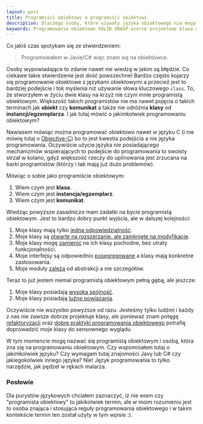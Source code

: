 ```yaml
---
layout: post
title: Programiści obiektowi a programiści obiektowi
description: Dlaczego osoby, które używały języka obiektowego nie mogą uważać się za programistów obiektowych.
keywords: Programowanie obiektowe SOLID GRASP wzorce projektowe klasa obiekt instancja egzemplarz
---
```

Co jakiś czas spotykam się ze stwierdzeniem:

> Programowałem w Javie/C# więc znam się na obiektówce.

Osoby wypowiadające to zdanie nawet nie wiedzą w jakim są błędzie. Co ciekawe takie stwierdzenie jest dość powszechne! Bardzo często kojarzy się programowanie obiektowe z językami obiektowymi a przecież jest to bardziej podejście i tok myślenia niż używanie słowa kluczowego `class`. To, że stworzyłem w życiu dwie klasy na krzyż nie czyni mnie programistą obiektowym. Większość takich programistów nie ma nawet pojęcia o takich terminach jak <b>obiekt</b> czy <b>komunikat</b> a także nie odróżnia <b>klasy</b> od <b>instancji/egzemplarza</b>. I jak tutaj mówić o jakimkolwiek programowaniu obiektowym? 

Nawiasem mówiąc można programować obiektowo nawet w języku C (i nie mówię tutaj o <a href="http://pl.wikipedia.org/wiki/Objective-C">Objective-C</a>) bo to jest kwestia podejścia a nie języka programowania. Oczywiście użycie języka nie posiadającego mechanizmów wspierających to podejście do programowania to swoisty strzał w kolano, gdyż większość rzeczy do upilnowania jest zrzucana na barki programistów (którzy i tak mają już dużo problemów).

Mówiąc o sobie jako programiście obiektowym:

1. Wiem czym jest <b>klasa</b>.
1. Wiem czym jest <b>instancja/egzemplarz</b>.
1. Wiem czym jest <b>komunikat</b>.

Wiedząc powyższe zasadniczo mam zadatki na bycie programistą obiektowym. Jest to bardzo dobry punkt wyjścia, ale w dalszej kolejności:

1. Moje klasy mają tylko <a href="http://en.wikipedia.org/wiki/Single_responsibility_principle">jedną odpowiedzialność</a>.
1. Moje klasy są <a href="http://en.wikipedia.org/wiki/Open/closed_principle">otwarte na rozszerzanie, ale zamknięte na modyfikację</a>.
1. Moje klasy mogę <a href="http://en.wikipedia.org/wiki/Liskov_substitution_principle">zamienić</a> na ich klasy pochodne, bez utraty funkcjonalności.
1. Moje interfejsy są odpowiednio <a href="http://en.wikipedia.org/wiki/Interface_segregation_principle">posegregowane</a> a klasy mają konkretne zastosowania.
1. Moje moduły <a href="http://en.wikipedia.org/wiki/Dependency_inversion_principle">zależą</a> od abstrakcji a nie szczegółów.

Teraz to już jestem niemal programistą obiektowym pełną gębą, ale jeszcze:

1. Moje klasy posiadają <a href="http://en.wikipedia.org/wiki/GRASP_(Object_Oriented_Design)#High_Cohesion">wysoką spójność</a>.
1. Moje klasy posiadają <a href="http://en.wikipedia.org/wiki/GRASP_(Object_Oriented_Design)#Low_Coupling">luźne powiązania</a>.

Oczywiście nie wszystko powyższe od razu. Jesteśmy tylko ludźmi i każdy z nas nie zawsze dobrze projektuje klasy, ale ponieważ znam potęgę <a href="http://pl.wikipedia.org/wiki/Refaktoryzacja">refaktoryzacji</a> oraz <a href="http://en.wikipedia.org/wiki/Design_pattern_(computer_science)">dobre praktyki programowania obiektowego</a> potrafię doprowadzić moje klasy do sensownego wyglądu.

W tym momencie mogę nazwać się programistą obiektowym i osobą, która zna się na programowaniu obiektowym. Czy wspomniałem tutaj o jakimkolwiek języku? Czy wymagam tutaj znajomości Javy lub C# czy jakiegokolwiek innego języka? Nie! Język programowania to tylko narzędzie, jak pędzel w rękach malarza.

### Posłowie

Dla purystów językowych chciałem zaznaczyć, iż nie wiem czy "programista obiektowy" to jakikolwiek termin, ale w moim rozumieniu jest to osoba znająca i stosująca reguły programowania obiektowego i w takim kontekście termin ten został użyty w tym wpisie :).